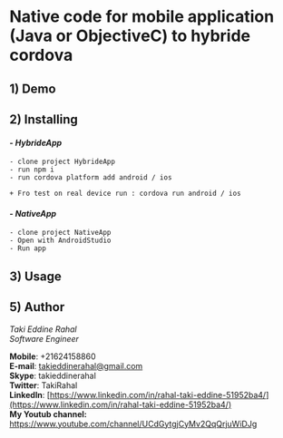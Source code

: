 # Native code for mobile application (Java or ObjectiveC) to hybride cordova

## 1) Demo

## 2) Installing

    
#### - *HybrideApp* 
    
    - clone project HybrideApp
    - run npm i
    - run cordova platform add android / ios
    
    + Fro test on real device run : cordova run android / ios
    

#### - *NativeApp* 
    - clone project NativeApp
    - Open with AndroidStudio
    - Run app

## 3) Usage

## 5) Author    
*Taki Eddine Rahal*     
*Software Engineer* 
 
**Mobile**: +21624158860    
**E-mail**: [takieddinerahal@gmail.com](mailto:takieddinerahal@gmail.com)      
**Skype**: takieddinerahal      
**Twitter**: TakiRahal    
**LinkedIn**: [https://www.linkedin.com/in/rahal-taki-eddine-51952ba4/](https://www.linkedin.com/in/rahal-taki-eddine-51952ba4/)    
**My Youtub channel:**  https://www.youtube.com/channel/UCdGytgjCyMv2QqQrjuWiDJg